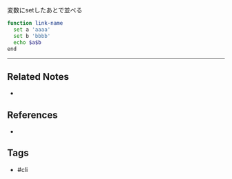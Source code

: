 変数にsetしたあとで並べる
```sh
function link-name
  set a 'aaaa'
  set b 'bbbb'
  echo $a$b
end
```

---
## Related Notes
- 

## References
- 

## Tags
- #cli